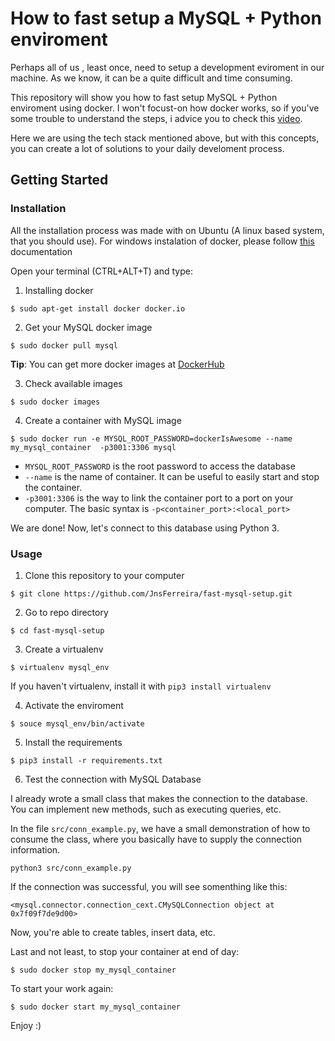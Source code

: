 # How to fast setup a MySQL + Python enviroment

Perhaps all of us , least once, need to setup a development eviroment in our machine. As we know, it can be a quite difficult and time consuming.

This repository will show you how to fast setup MySQL + Python enviroment using docker. I won't focust-on how docker works, so if you've some trouble to understand the steps, i advice you to check this [video](https://www.youtube.com/watch?v=3c-iBn73dDE&ab_channel=TechWorldwithNana).

Here we are using the tech stack mentioned above, but with this concepts, you can create a lot of solutions to your daily develoment process.

## Getting Started


### Installation

All the installation process was made with on Ubuntu (A linux based system, that you should use). For windows instalation of docker, please follow [this](https://docs.docker.com/docker-for-windows/install/) documentation
 

Open your terminal (CTRL+ALT+T) and type:


1. Installing docker

```
$ sudo apt-get install docker docker.io
```

2. Get your MySQL docker image

```
$ sudo docker pull mysql
```

**Tip**: You can get more docker images at [DockerHub](https://hub.docker.com/)

3. Check available images

```
$ sudo docker images
```

4. Create a container with MySQL image

```
$ sudo docker run -e MYSQL_ROOT_PASSWORD=dockerIsAwesome --name my_mysql_container  -p3001:3306 mysql
```

- `MYSQL_ROOT_PASSWORD` is the root password to access the database
- `--name` is the name of container. It can be useful to easily start and stop the container.
- `-p3001:3306` is the way to link the container port to a port on your computer. The basic syntax is `-p<container_port>:<local_port>`

We are done! Now, let's connect to this database using Python 3.

### Usage

1. Clone this repository to your computer

```
$ git clone https://github.com/JnsFerreira/fast-mysql-setup.git
```

2. Go to repo directory

```
$ cd fast-mysql-setup
```

3. Create a virtualenv 

```
$ virtualenv mysql_env
```

If you haven't virtualenv, install it with `pip3 install virtualenv`


4. Activate the enviroment

```
$ souce mysql_env/bin/activate
```

5. Install the requirements

```
$ pip3 install -r requirements.txt
```

6. Test the connection with MySQL Database

I already wrote a small class that makes the connection to the database.
You can implement new methods, such as executing queries, etc.

In the file `src/conn_example.py`, we have a small demonstration of how to consume the class, where you basically have to supply the connection information.

```
python3 src/conn_example.py
```

If the connection was successful, you will see somenthing like this:

```
<mysql.connector.connection_cext.CMySQLConnection object at 0x7f09f7de9d00>
```

Now, you're able to create tables, insert data, etc.


Last and not least, to stop your container at end of day:

```
$ sudo docker stop my_mysql_container
```

To start your work again:

```
$ sudo docker start my_mysql_container
```

Enjoy :)

